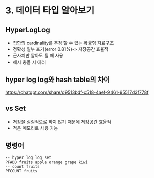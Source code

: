 # 3. 데이터 타입 알아보기

## HyperLogLog
 - 집합의 cardinality를 추정 할 수 있는 확률형 자료구조
 - 정확성 일부 포기(error 0.81%)-> 저장공간 효율적
 - 근사치만 알아도 될 때 사용
 - 해시 충돌 시 에러

## hyper log log와 hash table의 차이 
https://chatgpt.com/share/d9513bdf-c518-4aef-9461-95517d3f778f


## vs Set
 - 저장을 실질적으로 하지 않기 때문에 저장공간 효율적
 - 적은 메모리로 사용 가능
   
## 명령어
```redis
-- hyper log log set
PFADD fruits apple orange grape kiwi
-- count fruits
PFCOUNT fruits
```